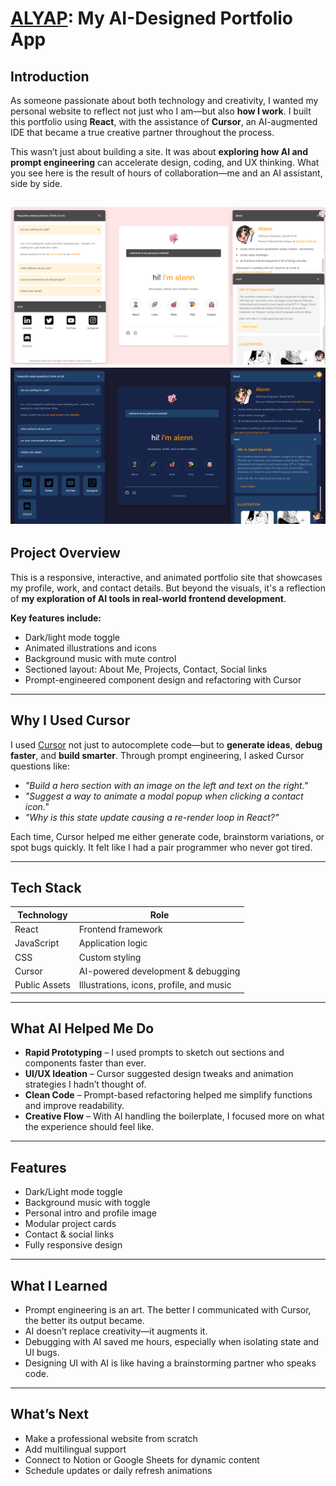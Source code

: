 # [ALYAP](https://incalenn.github.io/alyap/): My AI-Designed Portfolio App

## Introduction

As someone passionate about both technology and creativity, I wanted my personal website to reflect not just who I am—but also **how I work**. I built this portfolio using **React**, with the assistance of **Cursor**, an AI-augmented IDE that became a true creative partner throughout the process.

This wasn’t just about building a site. It was about **exploring how AI and prompt engineering** can accelerate design, coding, and UX thinking. What you see here is the result of hours of collaboration—me and an AI assistant, side by side.

![ALYAP Light Mode](alyap1.png)
![ALYAP Dark Mode](alyap2.png)
---

## Project Overview

This is a responsive, interactive, and animated portfolio site that showcases my profile, work, and contact details. But beyond the visuals, it's a reflection of **my exploration of AI tools in real-world frontend development**.

**Key features include:**

- Dark/light mode toggle  
- Animated illustrations and icons  
- Background music with mute control  
- Sectioned layout: About Me, Projects, Contact, Social links  
- Prompt-engineered component design and refactoring with Cursor

---

##  Why I Used Cursor

I used [Cursor](https://www.cursor.sh/) not just to autocomplete code—but to **generate ideas**, **debug faster**, and **build smarter**. Through prompt engineering, I asked Cursor questions like:

- _"Build a hero section with an image on the left and text on the right."_  
- _"Suggest a way to animate a modal popup when clicking a contact icon."_  
- _"Why is this state update causing a re-render loop in React?"_

Each time, Cursor helped me either generate code, brainstorm variations, or spot bugs quickly. It felt like I had a pair programmer who never got tired.

---

## Tech Stack

| Technology     | Role                                      |
|----------------|-------------------------------------------|
| React          | Frontend framework                        |
| JavaScript     | Application logic                         |
| CSS            | Custom styling                            |
| Cursor         | AI-powered development & debugging        |
| Public Assets  | Illustrations, icons, profile, and music  |

---

## What AI Helped Me Do

- **Rapid Prototyping** – I used prompts to sketch out sections and components faster than ever.  
- **UI/UX Ideation** – Cursor suggested design tweaks and animation strategies I hadn’t thought of.  
- **Clean Code** – Prompt-based refactoring helped me simplify functions and improve readability.  
- **Creative Flow** – With AI handling the boilerplate, I focused more on what the experience should feel like.

---

## Features

- Dark/Light mode toggle  
- Background music with toggle  
- Personal intro and profile image  
- Modular project cards  
- Contact & social links  
- Fully responsive design

---

## What I Learned
- Prompt engineering is an art. The better I communicated with Cursor, the better its output became.
- AI doesn’t replace creativity—it augments it.
- Debugging with AI saved me hours, especially when isolating state and UI bugs.
- Designing UI with AI is like having a brainstorming partner who speaks code.

---

## What’s Next
- Make a professional website from scratch
- Add multilingual support
- Connect to Notion or Google Sheets for dynamic content
- Schedule updates or daily refresh animations
